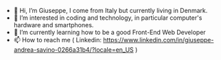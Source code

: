 - 👋 Hi, I’m Giuseppe, I come from Italy but currently living in Denmark.
- 👀 I’m interested in coding and technology, in particular computer's hardware and smartphones.
- 🌱 I’m currently learning how to be a good Front-End Web Developer
- 📫 How to reach me ( Linkedin: https://www.linkedin.com/in/giuseppe-andrea-savino-0266a31b4/?locale=en_US )

<!---
Zipep/Zipep is a ✨ special ✨ repository because its `README.md` (this file) appears on your GitHub profile.
You can click the Preview link to take a look at your changes.
--->
